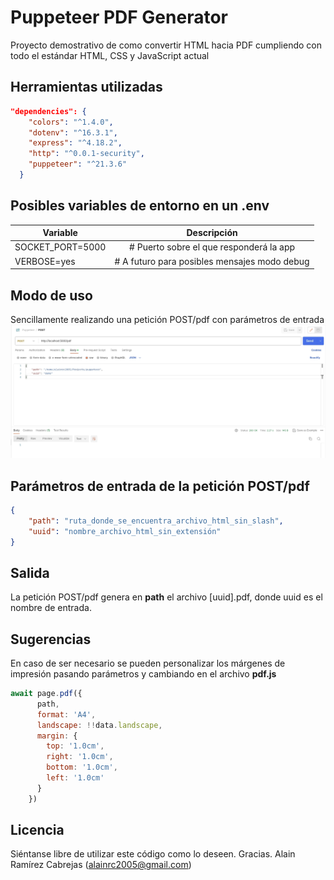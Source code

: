 # Puppeteer PDF Generator
Proyecto demostrativo de como convertir HTML hacia PDF cumpliendo con todo el estándar HTML, CSS y JavaScript actual

## Herramientas utilizadas
````json
"dependencies": {
    "colors": "^1.4.0",
    "dotenv": "^16.3.1",
    "express": "^4.18.2",
    "http": "^0.0.1-security",
    "puppeteer": "^21.3.6"
  }
````

## Posibles variables de entorno en un .env
| Variable | Descripción |
|-----------------|:-----------------------------------------:|
|SOCKET_PORT=5000 |  # Puerto sobre el que responderá la app  |
|VERBOSE=yes | # A futuro para posibles mensajes modo debug|  

## Modo de uso
Sencillamente realizando una petición POST/pdf con parámetros de entrada
![alt text](postman.jpg "Title")

## Parámetros de entrada de la petición POST/pdf
````json
{
    "path": "ruta_donde_se_encuentra_archivo_html_sin_slash",
    "uuid": "nombre_archivo_html_sin_extensión"
}
````

## Salida
La petición POST/pdf genera en <strong>path</strong> el archivo [uuid].pdf, donde uuid es el nombre de entrada.

## Sugerencias
En caso de ser necesario se pueden personalizar los márgenes de impresión pasando parámetros y cambiando en el archivo <strong>pdf.js</strong>
```javascript
await page.pdf({
      path,
      format: 'A4',
      landscape: !!data.landscape,
      margin: {
        top: '1.0cm',
        right: '1.0cm',
        bottom: '1.0cm',
        left: '1.0cm'
      }
    })
```
## Licencia
Siéntanse libre de utilizar este código como lo deseen. Gracias.
Alain Ramírez Cabrejas (alainrc2005@gmail.com)
